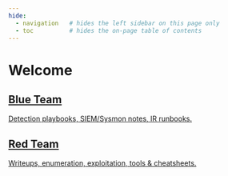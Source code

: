```yaml
---
hide:
  - navigation   # hides the left sidebar on this page only
  - toc          # hides the on-page table of contents
---
```


# Welcome

<div class="home-tiles">
  <a class="tile blue" href="blue-team/">
    <h2>Blue Team</h2>
    <p>Detection playbooks, SIEM/Sysmon notes, IR runbooks.</p>
  </a>

  <a class="tile red" href="red-team/">
    <h2>Red Team</h2>
    <p>Writeups, enumeration, exploitation, tools & cheatsheets.</p>
  </a>
</div>
